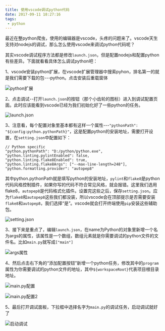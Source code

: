 ```yaml
---
title: 使用vscode调试python代码
date: 2017-09-11 18:27:16
tags:
 - python
---
```


最近在整python爬虫，使用的编辑器是vscode，头疼的问题来了。vscode天生支持对nodejs的调试，那么怎么使用vscode来调试python代码呢？

其实vscode调试程序方法都是修改`launch.json`，但是配置nodejs和配置python有些差异。下面就看看具体怎么调试python吧：

1、vscode安装python扩展，在vscode扩展管理器中搜索pyhon，排名第一的就是我们需要下载的包---python。点击安装后重载窗体

![python扩展](https://olpkwt43d.qnssl.com/blog/post20170911_01.png)

2、点击调试--打开`launch.json`的按钮（那个小齿轮的图标）进入到调试配置页面。此时应该能看到vscode已经为我们初始化好了一些python的任务。

![launch.json](https://olpkwt43d.qnssl.com/blog/post20170911_02.png)

3、注意看，每个配置对象里基本都有这样一个属性---`"pythonPath": "${config:python.pythonPath}"`，这是配置python的安装地址，需要打开设置，在`setting.json`中配置如下：
```
// Python specific
"python.pythonPath": "D:/python/python.exe",
"python.linting.pylintEnabled": false,
"python.linting.flake8Enabled": true,
"python.linting.flake8Args": ["--max-line-length=248"],
"python.formatting.provider": "autopep8"
```
其中python.pythonPath就是填写python的安装地址，`pylint`和`flake8`是python代码风格控制插件，如果你写的代码不符合常见风格，就会报错。这里我们选用flake8，`autopep8`是代码格式化插件。设置完这些之后，保存`setting.json`。应为`flake8`和`autopep8`这些我们都没装，所以vscode会在顶部提示是否需要安装`flake8`和`autopep8`，我们选择“是”。vscode就会打开终端使用`pip`安装这些辅助包。

![setting.json](https://olpkwt43d.qnssl.com/blog/post20170911_03.png)

3、接下来是重点了，编辑`launch.json`，在name为Python的对象里新增一个名为args的属性，该属性是一个数组，数组元素就是你需要调试的python文件的文件名。比如`main.py`就写成`["main"]`

![args属性](https://olpkwt43d.qnssl.com/blog/post20170911_04.png)

4、然后点击右下角的“添加配置按钮”新增一个python任务，修改其中的`program`属性为你需要调试的python文件的地址，其中`${workspaceRoot}`代表项目根目录地址。

![main.py配置](https://olpkwt43d.qnssl.com/blog/post20170911_05.png)

![main.py配置2](https://olpkwt43d.qnssl.com/blog/post20170911_06.png)


5、最后打开调试面板，下拉框中选择名字为`main.py`的调试任务，启动调试就好了

![启动调试](https://olpkwt43d.qnssl.com/blog/post20170911_07.png)

